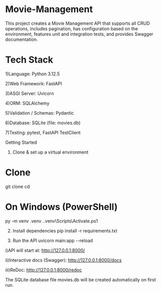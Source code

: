 # Movie-Management
This project creates a Movie Management API that supports all CRUD operations, includes pagination, has configuration based on the environment, features unit and integration tests, and provides Swagger documentation.

# Tech Stack

1)Language: Python 3.12.5

2)Web Framework: FastAPI

3)ASGI Server: Uvicorn

4)ORM: SQLAlchemy

5)Validation / Schemas: Pydantic

6)Database: SQLite (file: movies.db)

7)Testing: pytest, FastAPI TestClient

Getting Started
 1) Clone & set up a virtual environment
   # Clone
git clone <your-repo-url>
cd <your-repo-folder>

# On Windows (PowerShell)
py -m venv .venv
.\.venv\Scripts\Activate.ps1

2) Install dependencies
   pip install -r requirements.txt
   
3) Run the API
   uvicorn main:app --reload
   
i)API will start at: http://127.0.0.1:8000/

ii)Interactive docs (Swagger): http://127.0.0.1:8000/docs

iii)ReDoc: http://127.0.0.1:8000/redoc

The SQLite database file movies.db will be created automatically on first run.


 
